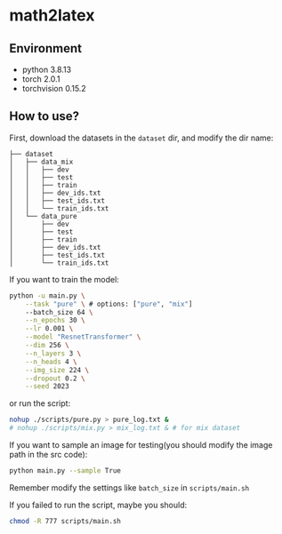 # math2latex

## Environment

- python 3.8.13
- torch 2.0.1
- torchvision 0.15.2

## How to use?

First, download the datasets in the `dataset` dir, and modify the dir name:

```
├── dataset
│   ├── data_mix
│   │   ├── dev
│   │   ├── test
│   │   ├── train
│   │   ├── dev_ids.txt
│   │   ├── test_ids.txt
│   │   └── train_ids.txt
│   └── data_pure
│       ├── dev
│       ├── test
│       ├── train
│       ├── dev_ids.txt
│       ├── test_ids.txt
│       └── train_ids.txt
```
 

If you want to train the model:

```sh
python -u main.py \
    --task "pure" \ # options: ["pure", "mix"]
    --batch_size 64 \
    --n_epochs 30 \
    --lr 0.001 \
    --model "ResnetTransformer" \
    --dim 256 \
    --n_layers 3 \
    --n_heads 4 \
    --img_size 224 \
    --dropout 0.2 \
    --seed 2023 
```

or run the script:

```sh
nohup ./scripts/pure.py > pure_log.txt &
# nohup ./scripts/mix.py > mix_log.txt & # for mix dataset
```

If you want to sample an image for testing(you should modify the image path in the src code):

```sh
python main.py --sample True
```

Remember modify the settings like `batch_size` in `scripts/main.sh`

If you failed to run the script, maybe you should:

```sh
chmod -R 777 scripts/main.sh
```

